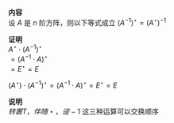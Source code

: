 **内容**  
设 $A$ 是 $n$ 阶方阵，则以下等式成立 $(A^{-1})^\star  
=(A^\star)^{-1}$  
  
**证明**  
 $A^\star\cdot (A^{-1})^\star$  
 $=(A^{-1}\cdot A)^\star$  
 $=E^\star=E$  
  
 $(A^\star)\cdot(A^{-1})^\star  
=(A^{-1}\cdot A)^\star=E^\star=E$  
  
**说明**  
 $转置T，伴随\star，逆-1$ 这三种运算可以交换顺序  
